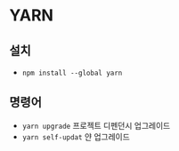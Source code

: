 # YARN

## 설치

- `npm install --global yarn`

## 명령어

- `yarn upgrade` 프로젝트 디펜던시 업그레이드
- `yarn self-updat` 얀 업그레이드

